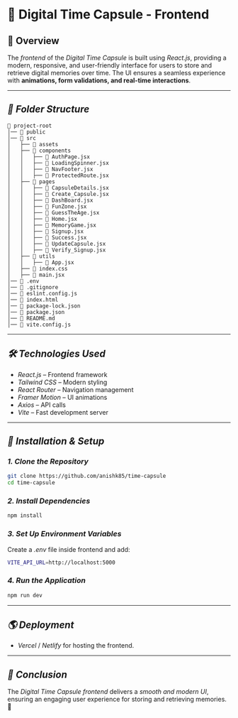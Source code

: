 # 🚀 Digital Time Capsule - Frontend

## 📌 Overview

The _frontend_ of the _Digital Time Capsule_ is built using _React.js_, providing a modern, responsive, and user-friendly interface for users to store and retrieve digital memories over time. The UI ensures a seamless experience with **animations, form validations, and real-time interactions**.

---

## _📂 Folder Structure_

```
📂 project-root
│── 📂 public
│── 📂 src
│   ├── 📂 assets
│   ├── 📂 components
│   │   ├── 📄 AuthPage.jsx
│   │   ├── 📄 LoadingSpinner.jsx
│   │   ├── 📄 NavFooter.jsx
│   │   ├── 📄 ProtectedRoute.jsx
│   ├── 📂 pages
│   │   ├── 📄 CapsuleDetails.jsx
│   │   ├── 📄 Create_Capsule.jsx
│   │   ├── 📄 DashBoard.jsx
│   │   ├── 📄 FunZone.jsx
│   │   ├── 📄 GuessTheAge.jsx
│   │   ├── 📄 Home.jsx
│   │   ├── 📄 MemoryGame.jsx
│   │   ├── 📄 Signup.jsx
│   │   ├── 📄 Success.jsx
│   │   ├── 📄 UpdateCapsule.jsx
│   │   ├── 📄 Verify_Signup.jsx
│   ├── 📂 utils
│   │   ├── 📄 App.jsx
│   ├── 📄 index.css
│   ├── 📄 main.jsx
│── 📄 .env
│── 📄 .gitignore
│── 📄 eslint.config.js
│── 📄 index.html
│── 📄 package-lock.json
│── 📄 package.json
│── 📄 README.md
│── 📄 vite.config.js
```

---

## _🛠 Technologies Used_

- _React.js_ – Frontend framework
- _Tailwind CSS_ – Modern styling
- _React Router_ – Navigation management
- _Framer Motion_ – UI animations
- _Axios_ – API calls
- _Vite_ – Fast development server

---

## _🔧 Installation & Setup_

### _1. Clone the Repository_

```sh
git clone https://github.com/anishk85/time-capsule
cd time-capsule
```

### _2. Install Dependencies_

```sh
npm install
```

### _3. Set Up Environment Variables_

Create a _.env_ file inside frontend and add:

```sh
VITE_API_URL=http://localhost:5000
```

### _4. Run the Application_

```sh
npm run dev
```

---

## _🌎 Deployment_

- _Vercel_ / _Netlify_ for hosting the frontend.

---

## _📌 Conclusion_

The _Digital Time Capsule frontend_ delivers a _smooth and modern UI_, ensuring an engaging user experience for storing and retrieving memories. 🚀
